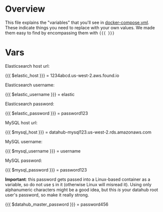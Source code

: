 # Overview
This file explains the "variables" that you'll see in [docker-compose.yml](docker-compose.yml). These indicate things you need to replace with your own values. We made them easy to find by encompassing them with `{{{ }}}`  

# Vars

Elasticsearch host url:

{{{ $elastic_host }}} = 1234abcd.us-west-2.aws.found.io

Elasticsearch username:

{{{ $elastic_username }}} = elastic

Elasticsearch password:

{{{ $elastic_password }}} = password123

MySQL host url:

{{{ $mysql_host }}} = datahub-mysql123.us-west-2.rds.amazonaws.com

MySQL username:

{{{ $mysql_username }}} = username

MySQL password:

{{{ $mysql_password }}} = password123

**Important**: this password gets passed into a Linux-based container as a variable, so do not use `$` in it (otherwise Linux will misread it). Using only alphanumeric characters might be a good idea, but this *is* your datahub root user's password, so make it really strong.

{{{ $datahub_master_password }}} = password456
